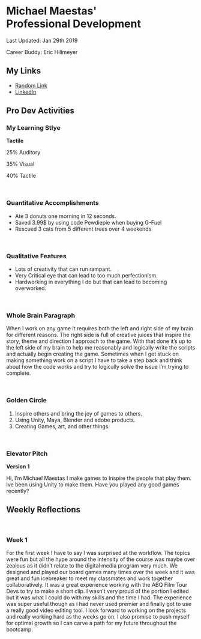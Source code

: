
<html>
	<body>
		<h1>
			Michael Maestas' 
			<br>
			Professional Development
		</h1>
		<!-- version number / last updated -->
		<p>Last Updated: Jan 29th 2019</p>
		<p>Career Buddy: Eric Hillmeyer</p>
		<h2>My Links</h2>
		<ul>
			<li>
				<a href="https://www.youtube.com/watch?v=4ONe_4RtH7c" target="_blank">
					Random Link</a>
			</li>
			<li>
				<a href="https://www.linkedin.com/in/michael-maestas-52a598133/" target="_blank">
					LinkedIn</a>
			</li>
			</ul>
		<div name="homework">
			<h2>Pro Dev Activities</h2>
				<h3>My Learning Stlye</h3>
					<p>
					<strong>Tactile</strong>
					</p>
				<p>25% Auditory</p>
				<p>35% Visual</p>
				<p>40% Tactile</p>
		<br>
			<h3>Quantitative Accomplishments</h3>
			<ul>
				<li>Ate 3 donuts one morning in 12 seconds.</li>
				<li>Saved 3.99$ by using code Pewdiepie when buying G-Fuel</li>
				<li>Rescued 3 cats from 5 different trees over 4 weekends</li>
			</ul>
		<br>
			<h3>Qualitative Features</h3>
			<ul>
				<li>Lots of creativity that can run rampant.</li>
				<li>Very Critical eye that can lead to too much perfectionism.</li>
				<li>Hardworking in everything I do but that can lead to becoming overworked.</li>
			</ul>
		<br>
			<h3>Whole Brain Paragraph</h3>
			<p>When I work on any game it requires both the left and right side of my brain for different reasons. The right 			side is full of creative juices that inspire the story, theme and direction I approach to the game. With 				that done it’s up to the left side of my brain to help me reasonably and logically write the scripts and 				actually begin creating the game. Sometimes when I get stuck on making something work on a script I have to take 			a step back and think about how the code works and try to logically solve the issue I’m trying to complete. </p>
		<br>
			<h3>Golden Circle</h3>
			<ol>
				<li>Inspire others and bring the joy of games to others.</li>
				<li>Using Unity, Maya, Blender and adobe products.</li>
				<li>Creating Games, art, and other things.</li>
			</ol>
		<br>
			<h3>Elevator Pitch</h3>
			<p> <strong>Version 1</strong></p>
			<p>Hi, I’m Michael Maestas I make games to Inspire the people that play them. Ive been using Unity to make them. 			Have you played any good games recently?</p>
		</div>
		<div name="reflections">
			<h2>Weekly Reflections</h2>
			<br>
			<h3>Week 1</h3>
			<p>For the first week I have to say I was surprised at the workflow. The topics were fun but all the hype around 			the intensity of the course was maybe over zealous as it didn’t relate to the digital media program very much. We 			designed and played our board games many times over the week and it was  great and fun icebreaker to meet my 				classmates and work together collaboratively. It was a great experience working with the ABQ Film Tour Devs to 				try to make a short clip. I wasn’t very proud of the portion I edited but it was what I could do with my skills 			and the time I had. The experience was super useful though as I had never used premier and finally got to use a 			really good video editing tool. I look forward to working on the projects and really working hard as the weeks 				go on. I also promise to push myself for optimal growth so I can carve a path for my future throughout the 				bootcamp.</p>
	</body>
</html>
